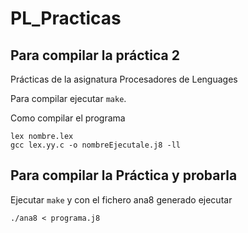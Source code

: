 # PL_Practicas

## Para compilar la práctica 2
Prácticas de la asignatura Procesadores de Lenguages

Para compilar ejecutar `make`.


Como compilar el programa

```
lex nombre.lex
gcc lex.yy.c -o nombreEjecutale.j8 -ll 
```

## Para compilar la Práctica y probarla
Ejecutar `make` y con el fichero ana8 generado ejecutar 

```
./ana8 < programa.j8
```
